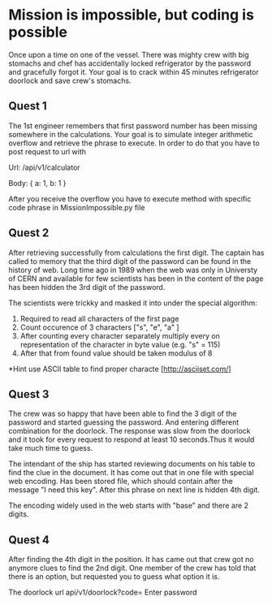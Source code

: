 # Mission is impossible, but coding is possible  

 
Once upon a time on one of the vessel. There was mighty crew with big stomachs and chef has accidentally locked refrigerator by the password and gracefully forgot it.
Your goal is to crack within 45 minutes refrigerator doorlock and save crew's stomachs.
 
## Quest 1

The 1st engineer remembers that first password number has been missing somewhere in the calculations. Your goal is to simulate integer arithmetic overflow and retrieve the phrase to execute. In order to do that you have to post request to url  with 

Url: /api/v1/calculator

Body:
{ a: 1, b: 1 }

After you receive the overflow you have to execute method with specific code phrase in MissionImpossible.py file

## Quest 2

After retrieving successfully from calculations the first digit. The captain has called to memory that the third digit of the password can be found in the history of web. Long time ago in 1989 when the web was only in Universty of CERN and available for few scientists has been in the content of the page has been hidden the 3rd digit of the password. 

The scientists were trickky and masked it into under the special algorithm:

1. Required to read all characters of the first page 
2. Count occurence of 3 characters ["s", "e", "a" ]
3. After counting every character separately multiply every on  representation of the character in byte value (e.g. "s" = 115)
4. After that from found value should be taken modulus of 8

*Hint use ASCII table to find proper characte [http://asciiset.com/]

## Quest 3 

The crew was so happy that have been able to find the 3 digit of the password and started guessing the password. And entering different combination for the doorlock. The response was slow from the doorlock and it took for every request to respond at least 10 seconds.Thus it would take much time to guess. 

The intendant of the ship has started reviewing documents on his table to find the clue in the document. It has come out that in one file with special web encoding. Has been stored file, which should contain after the message "I need this key". After this phrase on next line is hidden 4th digit. 

The encoding widely used in the web starts with "base" and there are 2 digits.

## Quest 4

After finding the 4th digit in the position. It has came out that crew got no anymore clues to find the 2nd digit. One member of the crew has told that there is an option, but requested you to guess what option it is.

The doorlock url api/v1/doorlock?code= Enter password

